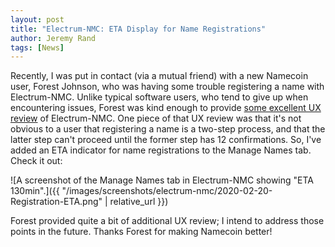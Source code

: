```yaml
---
layout: post
title: "Electrum-NMC: ETA Display for Name Registrations"
author: Jeremy Rand
tags: [News]
---
```


Recently, I was put in contact (via a mutual friend) with a new Namecoin user, Forest Johnson, who was having some trouble registering a name with Electrum-NMC.  Unlike typical software users, who tend to give up when encountering issues, Forest was kind enough to provide [some excellent UX review](https://www.sequentialread.com/how-to-register-a-namecoin-bit-domain-with-electrum-nmc/) of Electrum-NMC.  One piece of that UX review was that it's not obvious to a user that registering a name is a two-step process, and that the latter step can't proceed until the former step has 12 confirmations.  So, I've added an ETA indicator for name registrations to the Manage Names tab.  Check it out:

![A screenshot of the Manage Names tab in Electrum-NMC showing "ETA 130min".]({{ "/images/screenshots/electrum-nmc/2020-02-20-Registration-ETA.png" | relative_url }})

Forest provided quite a bit of additional UX review; I intend to address those points in the future.  Thanks Forest for making Namecoin better!

